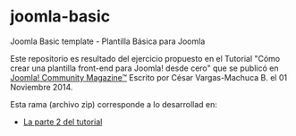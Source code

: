 # joomla-basic
Joomla Basic template - Plantilla Básica para Joomla

Este repositorio es resultado del ejercicio propuesto en el Tutorial "Cómo crear una plantilla front-end para Joomla! desde cero" que se publicó en [Joomla! Community Magazine™](https://magazine.joomla.org/es) Escrito por César Vargas-Machuca B. el 01 Noviembre 2014.

Esta rama (archivo zip) corresponde a lo desarrollad en:

- [La parte 2 del tutorial](https://github.com/rumpmx/joomla-basic/archive/2daParte.zip)